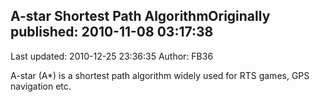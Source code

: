 ## A-star Shortest Path AlgorithmOriginally published: 2010-11-08 03:17:38 
Last updated: 2010-12-25 23:36:35 
Author: FB36  
 
A-star (A*) is a shortest path algorithm widely used for RTS games, GPS navigation etc.